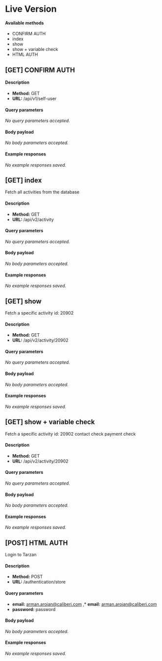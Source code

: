 # Live Version



#### Available methods

* CONFIRM AUTH
* index
* show
* show + variable check
* HTML AUTH

## [GET] CONFIRM AUTH



#### Description

* **Method:** GET
* **URL:** /api/v1/self-user

#### Query parameters

*No query parameters accepted.*

#### Body payload

*No body parameters accepted.*

#### Example responses

*No example responses saved.*

## [GET] index

Fetch all activities from the database

#### Description

* **Method:** GET
* **URL:** /api/v2/activity

#### Query parameters

*No query parameters accepted.*

#### Body payload

*No body parameters accepted.*

#### Example responses

*No example responses saved.*

## [GET] show

Fetch a specific activity
id: 20902

#### Description

* **Method:** GET
* **URL:** /api/v2/activity/20902

#### Query parameters

*No query parameters accepted.*

#### Body payload

*No body parameters accepted.*

#### Example responses

*No example responses saved.*

## [GET] show + variable check

Fetch a specific activity
id: 20902
contact check
payment check

#### Description

* **Method:** GET
* **URL:** /api/v2/activity/20902

#### Query parameters

*No query parameters accepted.*

#### Body payload

*No body parameters accepted.*

#### Example responses

*No example responses saved.*

## [POST] HTML AUTH

Login to Tarzan

#### Description

* **Method:** POST
* **URL:** /authentication/store

#### Query parameters

* **email:** arman.arojan@caliberi.com
,* **email:** arman.arojan@caliberi.com
* **password:** password

#### Body payload

*No body parameters accepted.*

#### Example responses

*No example responses saved.*

